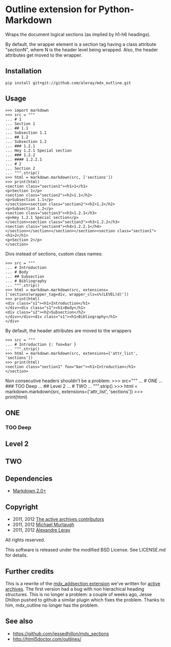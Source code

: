 Outline extension for Python-Markdown
=====================================

Wraps the document logical sections (as implied by h1-h6 headings).

By default, the wrapper element is a section tag having a class attribute
"sectionN", where N is the header level being wrapped. Also, the header
attributes get moved to the wrapper.


Installation
------------

    pip install git+git://github.com/aleray/mdx_outline.git


Usage
-----

    >>> import markdown
    >>> src = """
    ... # 1
    ... Section 1
    ... ## 1.1
    ... Subsection 1.1
    ... ## 1.2
    ... Subsection 1.2
    ... ### 1.2.1
    ... Hey 1.2.1 Special section
    ... ### 1.2.2
    ... #### 1.2.2.1
    ... # 2
    ... Section 2
    ... """.strip()
    >>> html = markdown.markdown(src, ['sections'])
    >>> print(html)
    <section class="section1"><h1>1</h1>
    <p>Section 1</p>
    <section class="section2"><h2>1.1</h2>
    <p>Subsection 1.1</p>
    </section><section class="section2"><h2>1.2</h2>
    <p>Subsection 1.2</p>
    <section class="section3"><h3>1.2.1</h3>
    <p>Hey 1.2.1 Special section</p>
    </section><section class="section3"><h3>1.2.2</h3>
    <section class="section4"><h4>1.2.2.1</h4>
    </section></section></section></section><section class="section1"><h1>2</h1>
    <p>Section 2</p>
    </section>

Divs instead of sections, custom class names:

    >>> src = """
    ... # Introduction
    ... # Body
    ... ## Subsection
    ... # Bibliography
    ... """.strip()
    >>> html = markdown.markdown(src, extensions=['sections(wrapper_tag=div, wrapper_cls=s%(LEVEL)d)'])
    >>> print(html)
    <div class="s1"><h1>Introduction</h1>
    </div><div class="s1"><h1>Body</h1>
    <div class="s2"><h2>Subsection</h2>
    </div></div><div class="s1"><h1>Bibliography</h1>
    </div>


By default, the header attributes are moved to the wrappers

    >>> src = """
    ... # Introduction {: foo=bar }
    ... """.strip()
    >>> html = markdown.markdown(src, extensions=['attr_list', 'sections'])
    >>> print(html)
    <section class="section1" foo="bar"><h1>Introduction</h1>
    </section>


Non consecutive headers shouldn't be a problem:
    >>> src="""
    ... # ONE
    ... ### TOO Deep
    ... ## Level 2
    ... # TWO
    ... """.strip()
    >>> html = markdown.markdown(src, extensions=['attr_list', 'sections'])
    >>> print(html)
    <section class="section1"><h1>ONE</h1>
    <section class="section3"><h3>TOO Deep</h3>
    </section><section class="section2"><h2>Level 2</h2>
    </section></section><section class="section1"><h1>TWO</h1>
    </section>


Dependencies
------------

* [Markdown 2.0+](http://www.freewisdom.org/projects/python-markdown/)


Copyright
---------

- 2011, 2012 [The active archives contributors](http://activearchives.org/)
- 2011, 2012 [Michael Murtaugh](http://automatist.org/)
- 2011, 2012 [Alexandre Leray](http://stdin.fr/)

All rights reserved.

This software is released under the modified BSD License. 
See LICENSE.md for details.


Further credits
---------------

This is a rewrite of the 
[mdx_addsection extension](http://git.constantvzw.org/?p=aa.core.git;a=blob;f=aacore/mdx_addsections.py;h=969e520a42b0018a2c4b74889fecc83a7dd7704a;hb=HEAD) 
we've written for [active archives](http://activearchives.org). The first
version had a bug with non hierachical heading structures. This is no longer a
problem: a couple of weeks ago, Jesse Dhillon pushed to github a similar plugin
which fixes the problem. Thanks to him, mdx\_outline no longer has the problem.


See also
--------

- <https://github.com/jessedhillon/mdx_sections>
- <http://html5doctor.com/outlines/>
